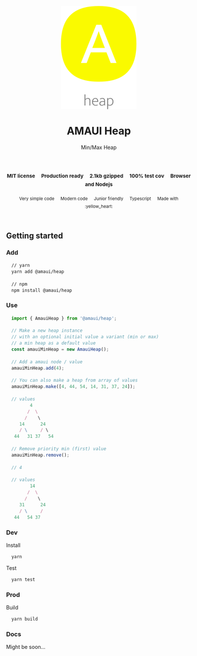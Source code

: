 
</br >
</br >

<p align='center'>
  <a target='_blank' rel='noopener noreferrer' href='#'>
    <img src='utils/images/logo.svg' alt='AMAUI logo' />
  </a>
</p>

<h1 align='center'>AMAUI Heap</h1>

<p align='center'>
  Min/Max Heap
</p>

<br />

<h3 align='center'>
  <sub>MIT license&nbsp;&nbsp;&nbsp;&nbsp;</sub>
  <sub>Production ready&nbsp;&nbsp;&nbsp;&nbsp;</sub>
  <sub>2.1kb gzipped&nbsp;&nbsp;&nbsp;&nbsp;</sub>
  <sub>100% test cov&nbsp;&nbsp;&nbsp;&nbsp;</sub>
  <sub>Browser and Nodejs</sub>
</h3>

<p align='center'>
    <sub>Very simple code&nbsp;&nbsp;&nbsp;&nbsp;</sub>
    <sub>Modern code&nbsp;&nbsp;&nbsp;&nbsp;</sub>
    <sub>Junior friendly&nbsp;&nbsp;&nbsp;&nbsp;</sub>
    <sub>Typescript&nbsp;&nbsp;&nbsp;&nbsp;</sub>
    <sub>Made with :yellow_heart:</sub>
</p>

<br />

## Getting started

### Add

```sh
  // yarn
  yarn add @amaui/heap

  // npm
  npm install @amaui/heap
```

### Use

```javascript
  import { AmauiHeap } from '@amaui/heap';

  // Make a new heap instance
  // with an optional initial value a variant (min or max)
  // a min heap as a default value
  const amauiMinHeap = new AmauiHeap();

  // Add a amaui node / value
  amauiMinHeap.add(4);

  // You can also make a heap from array of values
  amauiMinHeap.make([4, 44, 54, 14, 31, 37, 24]);

  // values
         4
        /  \
       /    \
     14      24
     / \     / \
   44   31 37   54

  // Remove priority min (first) value
  amauiMinHeap.remove();

  // 4

  // values
         14
        /  \
       /    \
     31      24
     / \     /
   44   54 37
```

### Dev

Install

```sh
  yarn
```

Test

```sh
  yarn test
```

### Prod

Build

```sh
  yarn build
```

### Docs

Might be soon...

